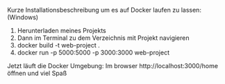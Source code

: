 Kurze Installationsbeschreibung um es auf Docker laufen zu lassen: (Windows)

1. Herunterladen meines Projekts
2. Dann im Terminal zu dem Verzeichnis mit Projekt navigieren
3. docker build -t web-project .
4. docker run -p 5000:5000 -p 3000:3000 web-project

Jetzt läuft die Docker Umgebung:
Im browser http://localhost:3000/home öffnen und viel Spaß

